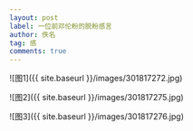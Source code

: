 ```yaml
---
layout: post
label: 一位前邓伦粉的脱粉感言
author: 佚名
tag: 感
comments: true
---
```


![图1]({{ site.baseurl }}/images/301817272.jpg)

![图2]({{ site.baseurl }}/images/301817275.jpg)

![图3]({{ site.baseurl }}/images/301817276.jpg)
